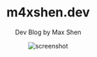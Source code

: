 <div align="center">
  
<h1>m4xshen.dev</h1>

Dev Blog by Max Shen

![screenshot](https://github.com/m4xshen/m4xshen.dev/assets/74842863/e7e7d37b-d0ae-41a8-8f7a-304e3f1bc938)

</div>
